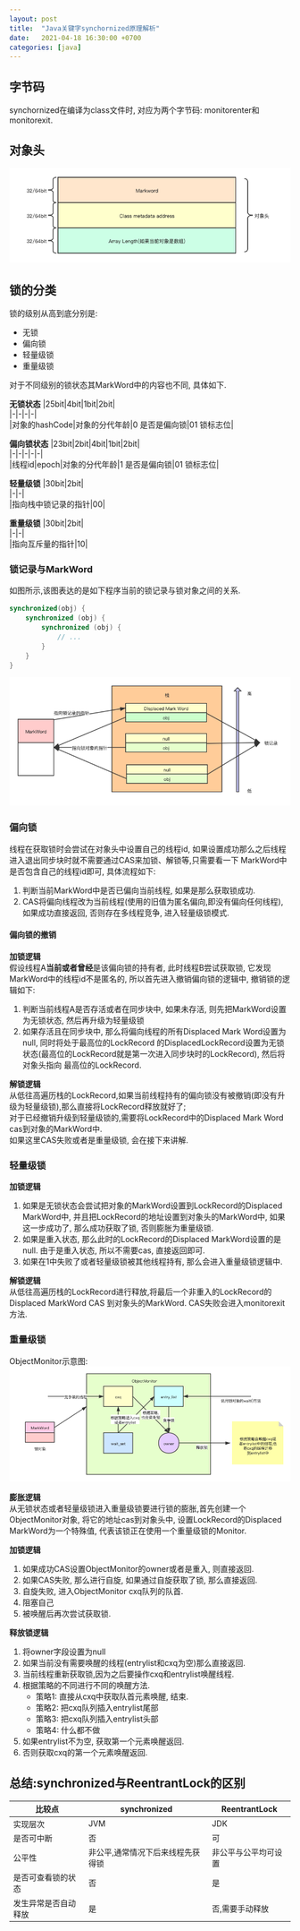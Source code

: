 ```yaml
---
layout: post
title:  "Java关键字synchornized原理解析"
date:   2021-04-18 16:30:00 +0700
categories: [java]
---
```


## 字节码
synchornized在编译为class文件时, 对应为两个字节码: monitorenter和monitorexit.

## 对象头
![avatar](/static/img/对象头布局.png)

## 锁的分类
锁的级别从高到底分别是:
- 无锁
- 偏向锁
- 轻量级锁
- 重量级锁

对于不同级别的锁状态其MarkWord中的内容也不同, 具体如下.

**无锁状态**
|25bit|4bit|1bit|2bit|  
|-|-|-|-|  
|对象的hashCode|对象的分代年龄|0 是否是偏向锁|01 锁标志位|


**偏向锁状态**
|23bit|2bit|4bit|1bit|2bit|  
|-|-|-|-|-|  
|线程id|epoch|对象的分代年龄|1 是否是偏向锁|01 锁标志位|

**轻量级锁**
|30bit|2bit|  
|-|-|  
|指向栈中锁记录的指针|00|

**重量级锁**
|30bit|2bit|  
|-|-|  
|指向互斥量的指针|10|

### 锁记录与MarkWord
如图所示,该图表达的是如下程序当前的锁记录与锁对象之间的关系.
```java
synchronized(obj) {
    synchronized (obj) {
        synchronized (obj) {
            // ...
        }
    }
}
```
![avatar](/static/img/JAVA关键字synchronized-锁记录结构.png)



### 偏向锁
线程在获取锁时会尝试在对象头中设置自己的线程id, 如果设置成功那么之后线程进入退出同步块时就不需要通过CAS来加锁、解锁等,只需要看一下
MarkWord中是否包含自己的线程id即可, 具体流程如下:
1. 判断当前MarkWord中是否已偏向当前线程, 如果是那么获取锁成功.
2. CAS将偏向线程改为当前线程(使用的旧值为匿名偏向,即没有偏向任何线程), 如果成功直接返回, 否则存在多线程竞争, 进入轻量级锁模式.  

#### 偏向锁的撤销

**加锁逻辑**  
假设线程A**当前或者曾经**是该偏向锁的持有者, 此时线程B尝试获取锁, 它发现MarkWord中的线程id不是匿名的, 所以首先进入撤销偏向锁的逻辑中, 
撤销锁的逻辑如下:  
1. 判断当前线程A是否存活或者在同步块中, 如果未存活, 则先把MarkWord设置为无锁状态, 然后再升级为轻量级锁
2. 如果存活且在同步块中, 那么将偏向线程的所有Displaced Mark Word设置为null, 同时将处于最高位的LockRecord
的DisplacedLockRecord设置为无锁状态(最高位的LockRecord就是第一次进入同步块时的LockRecord), 然后将对象头指向
最高位的LockRecord.

**解锁逻辑**  
从低往高遍历栈的LockRecord,如果当前线程持有的偏向锁没有被撤销(即没有升级为轻量级锁),那么直接将LockRecord释放就好了;  
对于已经撤销升级到轻量级锁的,需要将LockRecord中的Displaced Mark Word cas到对象的MarkWord中.  
如果这里CAS失败或者是重量级锁, 会在接下来讲解.

### 轻量级锁
**加锁逻辑**  
1. 如果是无锁状态会尝试把对象的MarkWord设置到LockRecord的Displaced MarkWord中, 并且把LockRecord的地址设置到对象头的MarkWord中,
如果这一步成功了, 那么成功获取了锁, 否则膨胀为重量级锁.
2. 如果是重入状态, 那么此时的LockRecord的Displaced MarkWord设置的是null. 由于是重入状态, 所以不需要cas, 直接返回即可.
3. 如果在1中失败了或者轻量级锁被其他线程持有, 那么会进入重量级锁逻辑中.

**解锁逻辑**  
从低往高遍历栈的LockRecord进行释放,将最后一个非重入的LockRecord的Displaced MarkWord CAS 到对象头的MarkWord.
CAS失败会进入monitorexit方法.

### 重量级锁
ObjectMonitor示意图:
![avatar](/static/img/JAVA关键字synchronized-重量级锁ObjectMonitor结构.png)


**膨胀逻辑**  
从无锁状态或者轻量级锁进入重量级锁要进行锁的膨胀,首先创建一个ObjectMonitor对象, 将它的地址cas到对象头中,
设置LockRecord的Displaced MarkWord为一个特殊值, 代表该锁正在使用一个重量级锁的Monitor.

**加锁逻辑**  
1. 如果成功CAS设置ObjectMonitor的owner或者是重入, 则直接返回.
2. 如果CAS失败, 那么进行自旋, 如果通过自旋获取了锁, 那么直接返回.
3. 自旋失败, 进入ObjectMonitor cxq队列的队首.
4. 阻塞自己
5. 被唤醒后再次尝试获取锁.

**释放锁逻辑**
1. 将owner字段设置为null
2. 如果当前没有需要唤醒的线程(entrylist和cxq为空)那么直接返回.
3. 当前线程重新获取锁,因为之后要操作cxq和entrylist唤醒线程.
4. 根据策略的不同进行不同的唤醒方法.
	- 策略1: 直接从cxq中获取队首元素唤醒, 结束.
	- 策略2: 把cxq队列插入entrylist尾部
	- 策略3: 把cxq队列插入entrylist头部
	- 策略4: 什么都不做
5. 如果entrylist不为空, 获取第一个元素唤醒返回.
6. 否则获取cxq的第一个元素唤醒返回.

## 总结:synchronized与ReentrantLock的区别
|比较点|synchronized|ReentrantLock|  
|-|-|-|  
|实现层次|JVM|JDK|  
|是否可中断|否|可|  
|公平性|非公平,通常情况下后来线程先获得锁|非公平与公平均可设置|  
|是否可查看锁的状态|否|是|  
|发生异常是否自动释放|是|否,需要手动释放|  







